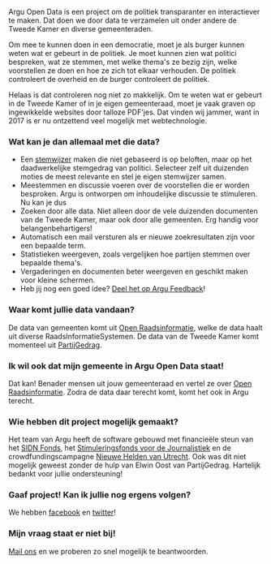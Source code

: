 Argu Open Data is een project om de politiek transparanter en interactiever te maken. Dat doen we door data te verzamelen uit onder andere de Tweede Kamer en diverse gemeenteraden.

Om mee te kunnen doen in een democratie, moet je als burger kunnen weten wat er gebeurt in de politiek. Je moet kunnen zien wat politici bespreken, wat ze stemmen, met welke thema's ze bezig zijn, welke voorstellen ze doen en hoe ze zich tot elkaar verhouden. De politiek controleert de overheid en de burger controleert de politiek.

Helaas is dat controleren nog niet zo makkelijk. Om te weten wat er gebeurt in de Tweede Kamer of in je eigen gemeenteraad, moet je vaak graven op ingewikkelde websites door talloze PDF'jes. Dat vinden wij jammer, want in 2017 is er nu ontzettend veel mogelijk met webtechnologie.

### Wat kan je dan allemaal met die data?

* Een [stemwijzer](/info/VoteMatch) maken die niet gebaseerd is op beloften, maar op het daadwerkelijke stemgedrag van politici. Selecteer zelf uit duizenden moties de meest relevante en stel je eigen stemwijzer samen.
* Meestemmen en discussie voeren over de voorstellen die er worden besproken. Argu is ontworpen om inhoudelijke discussie te stimuleren. Nu kan je dus
* Zoeken door alle data. Niet alleen door de vele duizenden documenten van de Tweede Kamer, maar ook door alle gemeenten. Erg handig voor belangenbehartigers!
* Automatisch een mail versturen als er nieuwe zoekresultaten zijn voor een bepaalde term.
* Statistieken weergeven, zoals vergelijken hoe partijen stemmen over bepaalde thema's.
* Vergaderingen en documenten beter weergeven en geschikt maken voor kleine schermen.
* Heb jij nog een goed idee? [Deel het op Argu Feedback](http://argu.co/feedback)!

### Waar komt jullie data vandaan?

De data van gemeenten komt uit [Open Raadsinformatie](http://openraadsinformatie.nl/), welke de data haalt uit diverse RaadsInformatieSystemen. De data van de Tweede Kamer komt momenteel uit [PartijGedrag](http://partijgedrag.nl/).

### Ik wil ook dat mijn gemeente in Argu Open Data staat!

Dat kan! Benader mensen uit jouw gemeenteraad en vertel ze over [Open Raadsinformatie](http://openraadsinformatie.nl/). Zodra de data daar terecht komt, komt het ook in Argu terecht.

### Wie hebben dit project mogelijk gemaakt?

Het team van Argu heeft de software gebouwd met financieële steun van het [SIDN Fonds](https://www.sidnfonds.nl/projecten/argu-open-data), het [Stimuleringsfonds voor de Journalistiek](https://www.svdj.nl/projects/argu-open-data/) en de crowdfundingscampagne [Nieuwe Helden van Utrecht](https://utrecht-crowdfunding.nl/nl/projects/argu). Ook was dit niet mogelijk geweest zonder de hulp van Elwin Oost van PartijGedrag. Hartelijk bedankt voor jullie ondersteuning!

### Gaaf project! Kan ik jullie nog ergens volgen?

We hebben [facebook](https://www.facebook.com/argu.co/) en [twitter](https://twitter.com/argu_co)!

### Mijn vraag staat er niet bij!

[Mail ons](mailto:joep@argu.co) en we proberen zo snel mogelijk te beantwoorden.
